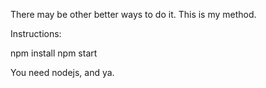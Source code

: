 There may be other better ways to do it. This is my method.

Instructions:

npm install
npm start

You need nodejs, and ya.
